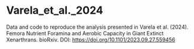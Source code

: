 # Varela_et_al._2024
Data and code to reproduce the analysis presented in Varela et al. (2024). Femora Nutrient Foramina and Aerobic Capacity in Giant Extinct Xenarthrans. bioRxiv. DOI: https://doi.org/10.1101/2023.09.27.559456

